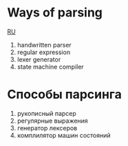 # Ways of parsing

[RU](#способы-парсинга)

1. handwritten parser
2. regular expression
3. lexer generator
4. state machine compiler

# Способы парсинга

1. рукописный парсер
2. регулярные выражения
3. генератор лексеров
4. комплилятор машин состояний
